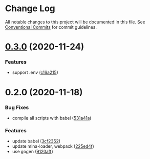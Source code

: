 # Change Log

All notable changes to this project will be documented in this file.
See [Conventional Commits](https://conventionalcommits.org) for commit guidelines.

# [0.3.0](https://github.com/ambar/new-mina/compare/mina-scripts@0.2.0...mina-scripts@0.3.0) (2020-11-24)


### Features

* support .env ([c16a215](https://github.com/ambar/new-mina/commit/c16a215b3019579283cc9cedd9f792b4d11b8731))





# 0.2.0 (2020-11-18)


### Bug Fixes

* compile all scripts with babel ([531a41a](https://github.com/ambar/new-mina/commit/531a41afd18625848a9df0b5c4b7ecbe25fe98ed))


### Features

* update babel ([3cf2352](https://github.com/ambar/new-mina/commit/3cf2352b237054a2c8845ee2fdccd24e10ed1769))
* update mina-loader, webpack ([225ed4f](https://github.com/ambar/new-mina/commit/225ed4f9ca0d27c5bd0e6596836048d1eb3a7f08))
* use gogen ([9120aff](https://github.com/ambar/new-mina/commit/9120aff01fd88c3e9d58c4b6390ea4bb823d135b))

